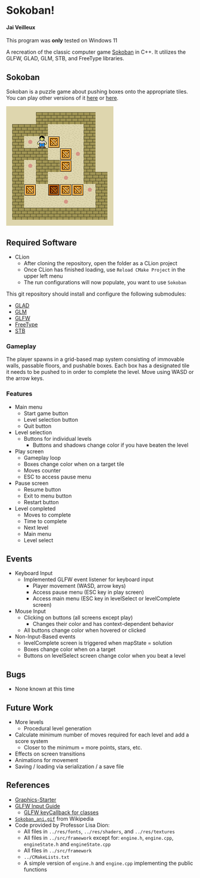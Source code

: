 # Sokoban!
#### Jai Veilleux

This program was **only** tested on Windows 11

A recreation of the classic computer game [Sokoban](https://en.wikipedia.org/wiki/Sokoban) in C++. It utilizes the GLFW,
GLAD, GLM, STB, and FreeType libraries.

## Sokoban

Sokoban is a puzzle game about pushing boxes onto the appropriate tiles. You can play
other versions of it [here](http://borgar.net/programs/sokoban/) or [here](https://www.mathsisfun.com/games/sokoban.html).

[![Sokoban-ani.gif](Sokoban_ani.gif)](https://en.wikipedia.org/wiki/Sokoban)

## Required Software

- CLion
  - After cloning the repository, open the folder as a CLion project
  - Once CLion has finished loading, use `Reload CMake Project` in the upper left menu
  - The run configurations will now populate, you want to use `Sokoban`

This git repository should install and configure the following submodules:
- [GLAD](https://github.com/Dav1dde/glad.git)
- [GLM](https://github.com/g-truc/glm.git)
- [GLFW](https://github.com/glfw/glfw.git)
- [FreeType](https://github.com/freetype/freetype.git)
- [STB](https://github.com/nothings/stb.git)

### Gameplay

The player spawns in a grid-based map system consisting of immovable walls, passable floors,
and pushable boxes. Each box has a designated tile it needs to be pushed to in order to complete
the level. Move using WASD or the arrow keys.

### Features

- Main menu
  - Start game button
  - Level selection button
  - Quit button
- Level selection
  - Buttons for individual levels
    - Buttons and shadows change color if you have beaten the level
- Play screen
  - Gameplay loop
  - Boxes change color when on a target tile
  - Moves counter
  - ESC to access pause menu
- Pause screen
  - Resume button
  - Exit to menu button
  - Restart button
- Level completed
  - Moves to complete
  - Time to complete
  - Next level
  - Main menu
  - Level select

## Events

- Keyboard Input
  - Implemented GLFW event listener for keyboard input
    - Player movement (WASD, arrow keys)
    - Access pause menu (ESC key in play screen)
    - Access main menu (ESC key in levelSelect or levelComplete screen)
- Mouse Input
  - Clicking on buttons (all screens except play)
    - Changes their color and has context-dependent behavior
  - All buttons change color when hovered or clicked
- Non-Input-Based events
  - levelComplete screen is triggered when mapState = solution
  - Boxes change color when on a target
  - Buttons on levelSelect screen change color when you beat a level

## Bugs
- None known at this time

## Future Work
- More levels
  - Procedural level generation
- Calculate minimum number of moves required for each level and add a score system
  - Closer to the minimum = more points, stars, etc.
- Effects on screen transitions
- Animations for movement
- Saving / loading via serialization / a save file

## References
- [Graphics-Starter](https://github.com/uvmcs2300f2023/Graphics-Starter)
- [GLFW Input Guide](https://www.glfw.org/docs/3.2/input_guide.html#input_keyboard)
  - [GLFW keyCallback for classes](https://stackoverflow.com/questions/21799746/how-to-glfwsetkeycallback-for-different-classes)
- [`Sokoban_ani.gif`](https://en.wikipedia.org/wiki/Sokoban) from Wikipedia
- Code provided by Professor Lisa Dion:
  - All files in `../res/fonts`, `../res/shaders`, and `../res/textures`
  - All files in `../src/framework` except for: `engine.h`, `engine.cpp`, `engineState.h` and `engineState.cpp`
  - All files in `../src/framework`
  - `../CMakeLists.txt`
  - A simple version of `engine.h` and `engine.cpp` implementing the public functions
